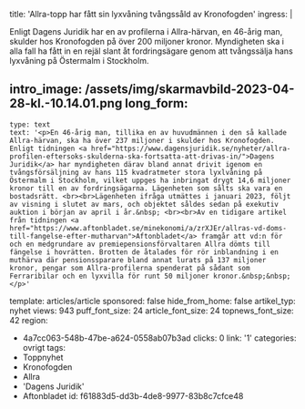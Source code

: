 title: 'Allra-topp har fått sin lyxvåning tvångssåld av Kronofogden'
ingress: |
  <p>Enligt Dagens Juridik har en av profilerna i Allra-härvan, en 46-årig man, skulder hos Kronofogden på över 200 miljoner kronor. Myndigheten ska i alla fall ha fått in en rejäl slant åt fordringsägare genom att tvångssälja hans lyxvåning på Östermalm i Stockholm.
  </p>
  
intro_image: /assets/img/skarmavbild-2023-04-28-kl.-10.14.01.png
long_form:
  -
    type: text
    text: '<p>En 46-årig man, tillika en av huvudmännen i den så kallade Allra-härvan, ska ha över 237 miljoner i skulder hos Kronofogden. Enligt tidningen <a href="https://www.dagensjuridik.se/nyheter/allra-profilen-eftersoks-skulderna-ska-fortsatta-att-drivas-in/">Dagens Juridik</a> har myndigheten därav bland annat drivit igenom en tvångsförsäljning av hans 115 kvadratmeter stora lyxlvåning på Östermalm i Stockholm, vilket uppges ha inbringat drygt 14,6 miljoner kronor till en av fordringsägarna. Lägenheten som sålts ska vara en bostadsrätt. <br><br>Lägenheten ifråga utmättes i januari 2023, följt av visning i slutet av mars, och objektet såldes sedan på exekutiv auktion i början av april i år.&nbsp; <br><br>Av en tidigare artikel från tidningen <a href="https://www.aftonbladet.se/minekonomi/a/zrXJEr/allras-vd-doms-till-fangelse-efter-mutharvan">Aftonbladet</a> framgår att vd:n för och en medgrundare av premiepensionsförvaltaren Allra dömts till fängelse i hovrätten. Brotten de åtalades för rör inblandning i en muthärva där pensionssparare bland annat lurats på 137 miljoner kronor, pengar som Allra-profilerna spenderat på sådant som Ferraribilar och en lyxvilla för runt 50 miljoner kronor.&nbsp;&nbsp;</p>'
template: articles/article
sponsored: false
hide_from_home: false
artikel_typ: nyhet
views: 943
puff_font_size: 24
article_font_size: 24
topnews_font_size: 42
region:
  - 4a7cc063-548b-47be-a624-0558ab07b3ad
clicks: 0
link: '1'
categories: ovrigt
tags:
  - Toppnyhet
  - Kronofogden
  - Allra
  - 'Dagens Juridik'
  - Aftonbladet
id: f61883d5-dd3b-4de8-9977-83b8c7cfce48
